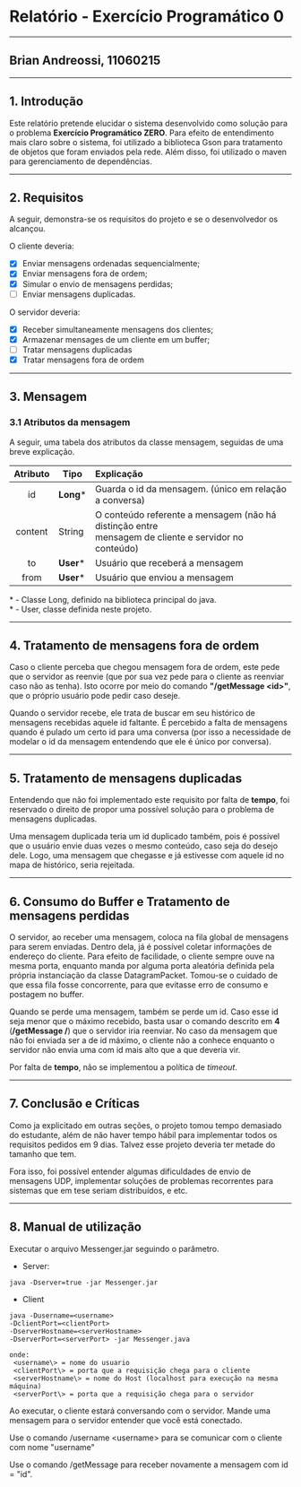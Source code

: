 # Relatório - Exercício Programático 0
---
## Brian Andreossi, 11060215
---
## 1. Introdução
Este relatório pretende elucidar o sistema desenvolvido como solução para o problema **Exercício Programático ZERO**. Para efeito de entendimento mais claro sobre o sistema, foi utilizado a biblioteca Gson para tratamento de objetos que foram enviados pela rede. Além disso, foi utilizado o maven para gerenciamento de dependências.

---
## 2. Requisitos
A seguir, demonstra-se os requisitos do projeto e se o desenvolvedor os alcançou.

O cliente deveria:
- [x] Enviar mensagens ordenadas sequencialmente;
- [x] Enviar mensagens fora de ordem;
- [x] Simular o envio de mensagens perdidas;
- [ ] Enviar mensagens duplicadas.

O servidor deveria:
- [x] Receber simultaneamente mensagens dos clientes;
- [x] Armazenar mensages de um cliente em um buffer;
- [ ] Tratar mensagens duplicadas
- [x] Tratar mensagens fora de ordem
---
## 3. Mensagem
### 3.1 Atributos da mensagem
A seguir, uma tabela dos atributos da classe mensagem, seguidas de uma breve explicação.

|  Atributo  | Tipo   |  Explicação |
|:----------:|--------|:------------|
| id         | **Long**\*  | Guarda o id da mensagem. (único em relação a conversa) |
| content    | String | O conteúdo referente a mensagem (não há distinção entre <br>mensagem de cliente e servidor no conteúdo)|
| to         | **User**\* |  Usuário que receberá a mensagem |
| from       | **User**\* |  Usuário que enviou a mensagem |

\* - Classe Long, definido na biblioteca principal do java.  
\* - User, classe definida neste projeto.

---
## 4. Tratamento de mensagens fora de ordem
Caso o cliente perceba que chegou mensagem fora de ordem, este pede que o servidor as reenvie (que por sua vez pede para o cliente as reenviar caso não as tenha). Isto ocorre por meio do comando **"/getMessage \<id\>"**, que o próprio usuário pode pedir caso deseje.

Quando o servidor recebe, ele trata de buscar em seu histórico de mensagens recebidas aquele id faltante. É percebido a falta de mensagens quando é pulado um certo id para uma conversa (por isso a necessidade de modelar o id da mensagem entendendo que ele é único por conversa).

---
## 5. Tratamento de mensagens duplicadas
Entendendo que não foi implementado este requisito por falta de **tempo**, foi reservado o direito de propor uma possível solução para o problema de mensagens duplicadas.

Uma mensagem duplicada teria um id duplicado também, pois é possível que o usuário envie duas vezes o mesmo conteúdo, caso seja do desejo dele. Logo, uma mensagem que chegasse e já estivesse com aquele id no mapa de histórico, seria rejeitada.

---
## 6. Consumo do Buffer e Tratamento de mensagens perdidas
O servidor, ao receber uma mensagem, coloca na fila global de mensagens para serem enviadas. Dentro dela, já é possível coletar informações de endereço do cliente. Para efeito de facilidade, o cliente sempre ouve na mesma porta, enquanto manda por alguma porta aleatória definida pela própria instanciação da classe DatagramPacket. Tomou-se o cuidado de que essa fila fosse concorrente, para que evitasse erro de consumo e postagem no buffer.

Quando se perde uma mensagem, também se perde um id. Caso esse id seja menor que o máximo recebido, basta usar o comando descrito em **4** (**/getMessage /<id/>**) que o servidor iria reenviar. No caso da mensagem que não foi enviada ser a de id máximo, o cliente não a conhece enquanto o servidor não envia uma com id mais alto que a que deveria vir.

Por falta de **tempo**, não se implementou a política de _timeout_.

---
## 7. Conclusão e Críticas
Como ja explicitado em outras seções, o projeto tomou tempo demasiado do estudante, além de não haver tempo hábil para implementar todos os requisitos pedidos em 9 dias. Talvez esse projeto deveria ter metade do tamanho que tem.

Fora isso, foi possível entender algumas dificuldades de envio de mensagens UDP, implementar soluções de problemas recorrentes para sistemas que em tese seriam distribuídos, e etc.

---

## 8. Manual de utilização
Executar o arquivo Messenger.jar seguindo o parâmetro.
- Server:
```
java -Dserver=true -jar Messenger.jar
```

- Client
```
java -Dusername=<username>
-DclientPort=<clientPort>
-DserverHostname=<serverHostname>
-DserverPort=<serverPort> -jar Messenger.java
```

    onde:  
     <username\> = nome do usuario  
     <clientPort\> = porta que a requisição chega para o cliente  
     <serverHostname\> = nome do Host (localhost para execução na mesma máquina)  
     <serverPort\> = porta que a requisição chega para o servidor

Ao executar, o cliente estará conversando com o servidor. Mande uma mensagem para o servidor entender que você está conectado.

Use o comando /username <username\> para se comunicar com o cliente com nome "username"

Use o comando /getMessage <id/> para receber novamente a mensagem com id = "id".
